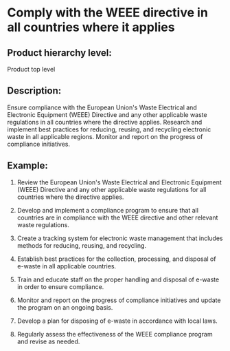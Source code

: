 # Comply with the WEEE directive in all countries where it applies

## Product hierarchy level:
Product top level

## Description:
Ensure compliance with the European Union's Waste Electrical and Electronic Equipment (WEEE) Directive and any other applicable waste regulations in all countries where the directive applies. Research and implement best practices for reducing, reusing, and recycling electronic waste in all applicable regions. Monitor and report on the progress of compliance initiatives.

## Example:
1. Review the European Union's Waste Electrical and Electronic Equipment (WEEE) Directive and any other applicable waste regulations for all countries where the directive applies.

2. Develop and implement a compliance program to ensure that all countries are in compliance with the WEEE directive and other relevant waste regulations.

3. Create a tracking system for electronic waste management that includes methods for reducing, reusing, and recycling.

4. Establish best practices for the collection, processing, and disposal of e-waste in all applicable countries.

5. Train and educate staff on the proper handling and disposal of e-waste in order to ensure compliance.

6. Monitor and report on the progress of compliance initiatives and update the program on an ongoing basis.

7. Develop a plan for disposing of e-waste in accordance with local laws.

8. Regularly assess the effectiveness of the WEEE compliance program and revise as needed.

